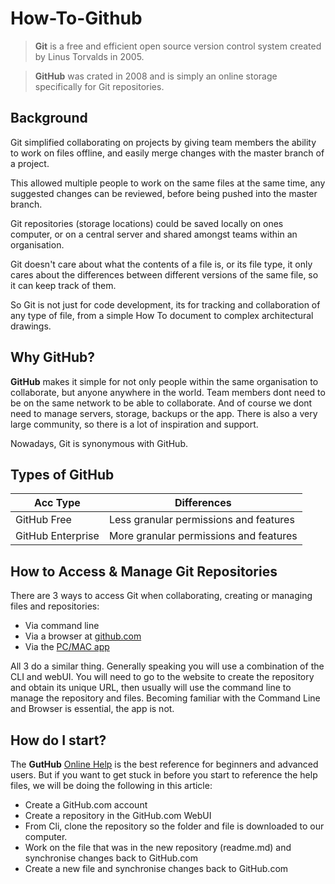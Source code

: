 # How-To-Github

> **Git** is a free and efficient open source version control system created by Linus Torvalds in 2005. 

> **GitHub** was crated in 2008 and is simply an online storage specifically for Git repositories.

## Background

Git simplified collaborating on projects by giving team members the ability to work on files offline, and easily merge changes with the master branch of a project. 

This allowed multiple people to work on the same files at the same time, any suggested changes can be reviewed, before being pushed into the master branch. 

Git repositories (storage locations) could be saved locally on ones computer, or on a central server and shared amongst teams within an organisation.

Git doesn't care about what the contents of a file is, or its file type, it only cares about the differences between different versions of the same file, so it can keep track of them.  

So Git is not just for code development, its for tracking and collaboration of any type of file, from a simple How To document to complex architectural drawings. 

## Why GitHub?

**GitHub** makes it simple for not only people within the same organisation to collaborate, but anyone anywhere in the world.  Team members dont need to be on the same network to be able to collaborate. And of course we dont need to manage servers, storage, backups or the app.  There is also a very large community, so there is a lot of inspiration and support.

Nowadays, Git is synonymous with GitHub. 

## Types of GitHub

Acc Type | Differences
------------|---------------------------------------------
GitHub Free | Less granular permissions and features
GitHub Enterprise | More granular permissions and features

## How to Access & Manage Git Repositories

There are 3 ways to access Git when collaborating, creating or managing files and repositories: 

* Via command line
* Via a browser at [github.com](https://github.com) 
* Via the [PC/MAC app](https://desktop.github.com/)

All 3 do a similar thing.  Generally speaking you will use a combination of the CLI and webUI.  You will need to go to the website to create the repository and obtain its unique URL, then usually will use the command line to manage the repository and files. Becoming familiar with the Command Line and Browser is essential, the app is not.

## How do I start?

The **GutHub** [Online Help](https://help.github.com/) is the best reference for beginners and advanced users.  But if you want to get stuck in before you start to reference the help files, we will be doing the following in this article:

* Create a GitHub.com account
* Create a repository in the GitHub.com WebUI
* From Cli, clone the repository so the folder and file is downloaded to our computer.
* Work on the file that was in the new repository (readme.md) and synchronise changes back to GitHub.com
* Create a new file and synchronise changes back to GitHub.com



